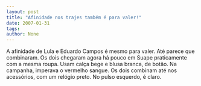 ```yaml
---
layout: post
title: "Afinidade nos trajes também é para valer!"
date: 2007-01-31
tags: 
author: None
---
```

A afinidade de Lula e Eduardo Campos é mesmo para valer. 
Até parece que combinaram.
Os dois chegaram agora há pouco em Suape praticamente com a mesma roupa. 
Usam calça bege e blusa branca, de botão.
Na campanha, imperava o vermelho sangue.
Os dois combinam até nos acessórios, com um relógio preto. No pulso esquerdo, é claro. 